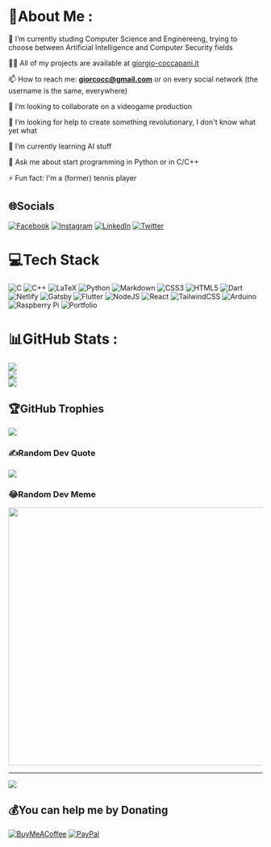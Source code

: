 # 💫About Me :
🔭 I’m currently studing Computer Science and Enginereeng, trying to choose between Artificial Intelligence and Computer Security fields

👨‍💻 All of my projects are available at [giorgio-coccapani.it](https://bento.me/giorcocc)

📫 How to reach me: **giorcocc@gmail.com** or on every social network (the username is the same, everywhere)

👯 I’m looking to collaborate on a videogame production

🤝 I’m looking for help to create something revolutionary, I don't know what yet what

🌱 I’m currently learning AI stuff

💬 Ask me about start programming in Python or in C/C++

⚡ Fun fact: I'm a (former) tennis player

## 🌐Socials
[![Facebook](https://img.shields.io/badge/Facebook-%231877F2.svg?logo=Facebook&logoColor=white)](https://facebook.com/giorcocc) [![Instagram](https://img.shields.io/badge/Instagram-%23E4405F.svg?logo=Instagram&logoColor=white)](https://instagram.com/giorgio_coccapani) [![LinkedIn](https://img.shields.io/badge/LinkedIn-%230077B5.svg?logo=linkedin&logoColor=white)](https://linkedin.com/in/giorgio-coccapani-4b7834186) [![Twitter](https://img.shields.io/badge/Twitter-%231DA1F2.svg?logo=Twitter&logoColor=white)](https://twitter.com/giorcocc) 

# 💻Tech Stack
![C](https://img.shields.io/badge/c-%2300599C.svg?style=for-the-badge&logo=c&logoColor=white) ![C++](https://img.shields.io/badge/c++-%2300599C.svg?style=for-the-badge&logo=c%2B%2B&logoColor=white) ![LaTeX](https://img.shields.io/badge/latex-%23008080.svg?style=for-the-badge&logo=latex&logoColor=white) ![Python](https://img.shields.io/badge/python-3670A0?style=for-the-badge&logo=python&logoColor=ffdd54) ![Markdown](https://img.shields.io/badge/markdown-%23000000.svg?style=for-the-badge&logo=markdown&logoColor=white) ![CSS3](https://img.shields.io/badge/css3-%231572B6.svg?style=for-the-badge&logo=css3&logoColor=white) ![HTML5](https://img.shields.io/badge/html5-%23E34F26.svg?style=for-the-badge&logo=html5&logoColor=white) ![Dart](https://img.shields.io/badge/dart-%230175C2.svg?style=for-the-badge&logo=dart&logoColor=white) ![Netlify](https://img.shields.io/badge/netlify-%23000000.svg?style=for-the-badge&logo=netlify&logoColor=#00C7B7) ![Gatsby](https://img.shields.io/badge/Gatsby-%23663399.svg?style=for-the-badge&logo=gatsby&logoColor=white) ![Flutter](https://img.shields.io/badge/Flutter-%2302569B.svg?style=for-the-badge&logo=Flutter&logoColor=white) ![NodeJS](https://img.shields.io/badge/node.js-6DA55F?style=for-the-badge&logo=node.js&logoColor=white) ![React](https://img.shields.io/badge/react-%2320232a.svg?style=for-the-badge&logo=react&logoColor=%2361DAFB) ![TailwindCSS](https://img.shields.io/badge/tailwindcss-%2338B2AC.svg?style=for-the-badge&logo=tailwind-css&logoColor=white) ![Arduino](https://img.shields.io/badge/-Arduino-00979D?style=for-the-badge&logo=Arduino&logoColor=white) ![Raspberry Pi](https://img.shields.io/badge/-RaspberryPi-C51A4A?style=for-the-badge&logo=Raspberry-Pi) ![Portfolio](https://img.shields.io/badge/Portfolio-%23000000.svg?style=for-the-badge&logo=firefox&logoColor=#FF7139)
# 📊GitHub Stats :
![](https://github-readme-stats.vercel.app/api?username=GiorCocc&theme=nord&hide_border=true&include_all_commits=true&count_private=true)<br/>
![](https://github-readme-streak-stats.herokuapp.com/?user=GiorCocc&theme=nord&hide_border=true)<br/>
![](https://github-readme-stats.vercel.app/api/top-langs/?username=GiorCocc&theme=nord&hide_border=true&include_all_commits=true&count_private=true&layout=compact)

## 🏆GitHub Trophies
![](https://github-profile-trophy.vercel.app/?username=GiorCocc&theme=nord&no-frame=true&no-bg=false&margin-w=4)

### ✍️Random Dev Quote
![](https://quotes-github-readme.vercel.app/api?type=horizontal&theme=radical)

### 😂Random Dev Meme
<img src="https://random-memer.herokuapp.com/" width="512px"/>

---
[![](https://visitcount.itsvg.in/api?id=GiorCocc&icon=5&color=2)](https://visitcount.itsvg.in)

  ## 💰You can help me by Donating
  [![BuyMeACoffee](https://img.shields.io/badge/Buy%20Me%20a%20Coffee-ffdd00?style=for-the-badge&logo=buy-me-a-coffee&logoColor=black)](https://buymeacoffee.com/giorcocc) [![PayPal](https://img.shields.io/badge/PayPal-00457C?style=for-the-badge&logo=paypal&logoColor=white)](https://paypal.me/@giorcocc) 
